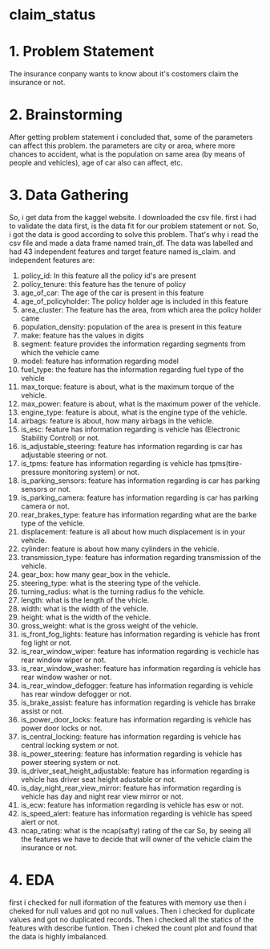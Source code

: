 # claim_status
# 1. Problem Statement
The insurance conpany wants to know about it's costomers claim the insurance or not.

# 2. Brainstorming 
After getting problem statement  i concluded that, some of the parameters can affect this problem. the parameters are city or area, where more chances to accident, what is the population on same area (by means of people and vehicles), age of car also can affect, etc.

# 3. Data Gathering
So, i get data from the kaggel website. I downloaded the csv file. first i had to validate the data first, is the data fit for our problem statement or not. So, i got the data is good according to solve this problem. That's why i read the csv file and made a data frame named train_df.
The data was labelled and had 43 independent features and target feature named is_claim. and independent features are:

1. policy_id: In this feature all the policy id's are present
2. policy_tenure: this feature has the tenure of policy
3. age_of_car: The age of the car is present in this feature
4. age_of_policyholder: The policy holder age is included in this feature
5. area_cluster: The feature has the area, from which area the policy holder came
6. population_density: population of the area is present in this feature
7. make: feature has the values in digits
8. segment: feature provides the information regarding segments from which the vehicle came
9. model: feature has information regarding model
10. fuel_type: the feature has the information regarding fuel type of the vehicle
11. max_torque: feature is about, what is the maximum torque of the vehicle.
12. max_power: feature is about, what is the maximum power of the vehicle.
13. engine_type: feature is about, what is the engine type of the vehicle.	
14. airbags: feature is about, how many airbags in the vehicle.	
15. is_esc: feature has information regarding is vehicle has (Electronic Stability Control) or not.
16. is_adjustable_steering: feature has information regarding is car has adjustable steering or not.
17. is_tpms: feature has information regarding is vehicle has tpms(tire-pressure monitoring system) or not.
18. is_parking_sensors: feature has information regarding is car has parking sensors or not.	
19. is_parking_camera: feature has information regarding is car has parking camera or not.
20. rear_brakes_type: feature has information regarding what are the barke type of the vehicle.	
21. displacement: feature is all about how much displacement is in your vehicle.
22. cylinder: feature is about how many cylinders in the vehicle.
23. transmission_type: feature has information regarding transmission of the vehicle.
24. gear_box: how many gear_box in the vehicle. 
25. steering_type: what is the steering type of the vehicle.
26. turning_radius: what is the turning radius fo the vehicle. 
27. length: what is the length of the vhicle.
28. width: what is the width of the vehicle.
29. height: what is the width of the vehicle. 
30. gross_weight: what is the gross weight of the vehicle. 
31. is_front_fog_lights: feature has information regarding is vehicle has front fog light or not.
32. is_rear_window_wiper: feature has information regarding is vechicle has rear window wiper or not.
33. is_rear_window_washer: feature has information regarding is vehicle has rear window washer or not.	
34. is_rear_window_defogger: feature has information regarding is vehicle has rear window defogger or not.
35. is_brake_assist: feature has information regarding is vehicle has brrake assist or not.	
36. is_power_door_locks: feature has information regarding is vehicle has power door locks or not.	
37. is_central_locking: feature has information regarding is vehicle has central locking system or not.	
38. is_power_steering: feature has information regarding is vehicle has power steering system or not.
39. is_driver_seat_height_adjustable: feature has information regarding is vehicle has driver seat height adustable or not.
40. is_day_night_rear_view_mirror: feature has information regarding is vehicle has day and night rear view mirror or not.
41. is_ecw: feature has information regarding is vehicle has esw or not.
42. is_speed_alert: feature has information regarding is vehicle has speed alert or not.
43. ncap_rating: what is the ncap(safty) rating of the car
So, by seeing all the features we have to decide that will owner of the vehicle claim the insurance or not.

# 4. EDA
first i checked for null iformation of the features with memory use then i cheked for null values and got no null values. Then i checked for duplicate values and got no duplicated records. Then i checked all the statics of the features with describe funtion. Then i cheked the count plot and found that the data is highly imbalanced.
